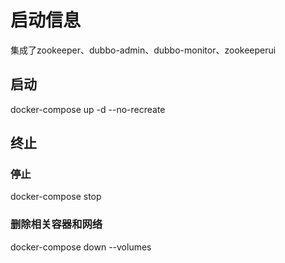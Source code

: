 # 启动信息
集成了zookeeper、dubbo-admin、dubbo-monitor、zookeeperui

## 启动
docker-compose up -d  --no-recreate

## 终止
### 停止
docker-compose stop

### 删除相关容器和网络
docker-compose down --volumes

